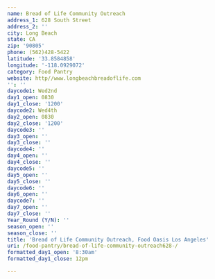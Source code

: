 ```yaml
---
name: Bread of Life Community Outreach
address_1: 628 South Street
address_2: ''
city: Long Beach
state: CA
zip: '90805'
phone: (562)428-5422
latitude: '33.8584858'
longitude: '-118.0929072'
category: Food Pantry
website: http//www.longbeachbreadoflife.com
'': ''
daycode1: Wed2nd
day1_open: 0830
day1_close: '1200'
daycode2: Wed4th
day2_open: 0830
day2_close: '1200'
daycode3: ''
day3_open: ''
day3_close: ''
daycode4: ''
day4_open: ''
day4_close: ''
daycode5: ''
day5_open: ''
day5_close: ''
daycode6: ''
day6_open: ''
daycode7: ''
day7_open: ''
day7_close: ''
Year_Round (Y/N): ''
season_open: ''
season_close: ''
title: 'Bread of Life Community Outreach, Food Oasis Los Angeles'
uri: /food-pantry/bread-of-life-community-outreach628-/
formatted_day1_open: '8:30am'
formatted_day1_close: 12pm

---
```

